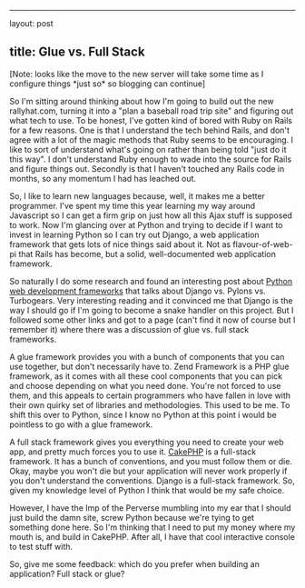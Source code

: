 <hr />

<p>layout: post</p>

<h2>title: Glue vs. Full Stack</h2>

<p>[Note: looks like the move to the new server will take some time as I configure things *just so* so blogging can continue]</p>

<p>
So I'm sitting around thinking about how I'm going to build out the new rallyhat.com, turning it into a "plan a baseball road trip site" and figuring out what tech to use.  To be honest, I've gotten kind of bored with Ruby on Rails for a few reasons.  One is that I understand the tech behind Rails, and don't agree with a lot of the magic methods that Ruby seems to be encouraging.  I like to sort of understand what's going on rather than being told "just do it this way".  I don't understand Ruby enough to wade into the source for Rails and figure things out.  Secondly is that I haven't touched any Rails code in months, so any momentum I had has leached out.</p>

<p>So, I like to learn new languages because, well, it makes me a better programmer.  I've spent my time this year learning my way around Javascript so I can get a firm grip on just how all this Ajax stuff is supposed to work.  Now I'm glancing over at Python and trying to decide if I want to invest in learning Python so I can try out Django, a web application framework that gets lots of nice things said about it.  Not as flavour-of-web-pi that Rails has become, but a solid, well-documented web application framework.</p>

<p>
So naturally I do some research and found an interesting post about <a href="http://jesusphreak.infogami.com/blog/vrp1">Python web development frameworks</a> that talks about Django vs. Pylons vs. Turbogears.  Very interesting reading and it convinced me that Django is the way I should go if I'm going to become a snake handler on this project.  But I followed some other links and got to a page (can't find it now of course but I remember it) where there was a discussion of glue vs. full stack frameworks.
</p>

<p>
A glue framework provides you with a bunch of components that you can use together, but don't necessarily have to.  Zend Framework is a PHP glue framework, as it comes with all these cool components that you can pick and choose depending on what you need done.  You're not forced to use them, and this appeals to certain programmers who have fallen in love with their own quirky set of libraries and methodologies.  This used to be me.  To shift this over to Python, since I know no Python at this point i would be pointless to go with a glue framework.
</p>

<p>
A full stack framework gives you everything you need to create your web app, and pretty much forces you to use it.  <a href="http://cakephp.org">CakePHP</a> is a full-stack framework.  It has a bunch of conventions, and you must follow them or die.  Okay, maybe you won't die but your application will never work properly if you don't understand the conventions.  Django is a full-stack framework.  So, given my knowledge level of Python I think that would be my safe choice.
</p>

<p>However, I have the Imp of the Perverse mumbling into my ear that I should just build the damn site, screw Python because we're tying to get something done here.  So I'm thinking that I need to put my money where my mouth is, and build in CakePHP.  After all, I have that cool interactive console to test stuff with.
</p>

<p>
So, give me some feedback:  which do you prefer when building an application? Full stack or glue?</p>
